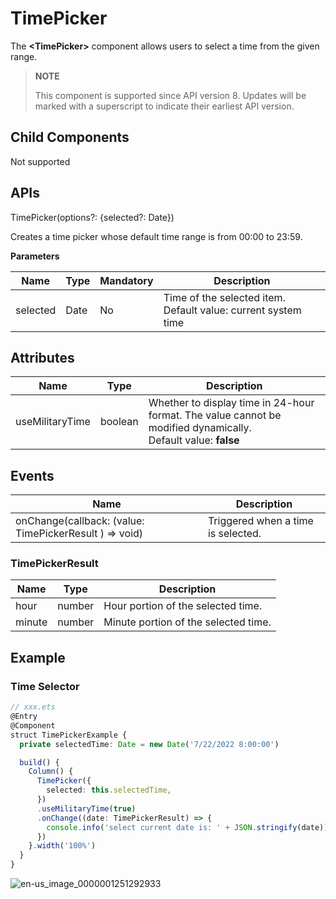 # TimePicker

The **\<TimePicker>** component allows users to select a time from the given range.

>  **NOTE**
>
>  This component is supported since API version 8. Updates will be marked with a superscript to indicate their earliest API version.


## Child Components

Not supported


## APIs

TimePicker(options?: {selected?: Date})

Creates a time picker whose default time range is from 00:00 to 23:59.

**Parameters**

| Name| Type| Mandatory| Description|
| -------- | -------- | -------- | -------- |
| selected | Date | No| Time of the selected item.<br>Default value: current system time|


## Attributes

| Name| Type| Description|
| -------- | -------- | -------- |
| useMilitaryTime | boolean | Whether to display time in 24-hour format. The value cannot be modified dynamically.<br>Default value: **false**|


## Events

| Name                                      | Description       |
| ---------------------------------------- | ----------- |
| onChange(callback: (value: TimePickerResult ) =&gt; void) | Triggered when a time is selected.|

### TimePickerResult
| Name    | Type  | Description     |
| ------ | ------ | ------- |
| hour   | number | Hour portion of the selected time.|
| minute | number | Minute portion of the selected time.|


## Example


### Time Selector

```ts
// xxx.ets
@Entry
@Component
struct TimePickerExample {
  private selectedTime: Date = new Date('7/22/2022 8:00:00')

  build() {
    Column() {
      TimePicker({
        selected: this.selectedTime,
      })
      .useMilitaryTime(true)
      .onChange((date: TimePickerResult) => {
        console.info('select current date is: ' + JSON.stringify(date))
      })
    }.width('100%')
  }
}
```

![en-us_image_0000001251292933](figures/en-us_image_0000001251292933.gif)
